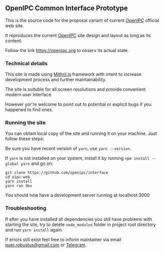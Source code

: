 ## OpenIPC Common Interface Prototype

This is the source code for the proposal variant of current [OpenIPC](https://openipc.org) official web site.

It reproduces the current [OpenIPC](https://openipc.org) site design and layout as long as its content.

Follow the link https://openipc.org to observ its actual state.


### Technical details
This site is made using [Mithril.js](mithril.js.org) framework with intent to increase development process and further maintainability.

The site is suituble for all screen resolutions and provide convenient modern user interface. 

However yor're welcome to point out to potential or explicit bugs if you happened to find ones.


### Running the site
You can obtain local copy of the site and running it on your machine. Just follow these steps:

Be sure you have recent version of `yarn`, use `yarn --version`.

If `yarn` is not installed on your system, install it by running `npm install --global yarn` and go on:

```
git clone https://github.com/openipc/interface 
cd oipc-web
yarn install
yarn run dev
```

You should now have a development server running at localhost:3000


### Troubleshooting

If after you have installed all dependencies you still have problems with starting the site, try to delete `node_modules` folder in project root directory and run `yarn install` again. 

If errors still exist feel free to inform maintainer via email puer.robustus@gmail.com or [Telegram](https://t.me/LaikaPanda).


